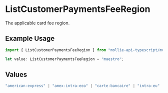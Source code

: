 # ListCustomerPaymentsFeeRegion

The applicable card fee region.

## Example Usage

```typescript
import { ListCustomerPaymentsFeeRegion } from "mollie-api-typescript/models/operations";

let value: ListCustomerPaymentsFeeRegion = "maestro";
```

## Values

```typescript
"american-express" | "amex-intra-eea" | "carte-bancaire" | "intra-eu" | "intra-eu-corporate" | "domestic" | "maestro" | "other" | "inter" | "intra-eea"
```